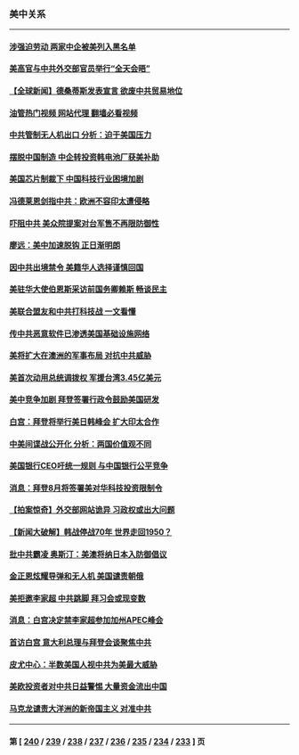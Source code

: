 ### 美中关系
---
#### [涉强迫劳动 两家中企被美列入黑名单](../../pages/nf1412576/n14045950.md?08020045) 
#### [美高官与中共外交部官员举行“全天会晤”](../../pages/nf1412576/n14045765.md?08020045) 
#### [【全球新闻】德桑蒂斯发表宣言 欲废中共贸易地位](../../pages/nf1412576/n14045755.md?08020045) 
#### [油管热门视频 网站代理 翻墙必看视频](http://138.2.39.72:81/youtube.html?epic-marker?08020045)
#### [中共管制无人机出口 分析：迫于美国压力](../../pages/nf1412576/n14045323.md?08020045) 
#### [摆脱中国制造 中企转投资韩电池厂获美补助](../../pages/nf1412576/n14045249.md?08020045) 
#### [美国芯片制裁下 中国科技行业困境加剧](../../pages/nf1412576/n14045306.md?08020045) 
#### [冯德莱恩剑指中共：欧洲不容印太遭侵略](../../pages/nf1412576/n14045295.md?08020045) 
#### [吓阻中共 美众院提案对台军售不再限防御性](../../pages/nf1412576/n14044868.md?08020045) 
#### [廖远：美中加速脱钩 正日渐明朗](../../pages/nf1412576/n14044938.md?08020045) 
#### [因中共出境禁令 美籍华人选择谨慎回国](../../pages/nf1412576/n14044647.md?08020045) 
#### [美驻华大使伯恩斯采访前国务卿赖斯 畅谈民主](../../pages/nf1412576/n14040084.md?08020045) 
#### [美联合盟友和中共打科技战 一文看懂](../../pages/nf1412576/n14041956.md?08020045) 
#### [传中共恶意软件已渗透美国基础设施网络](../../pages/nf1412576/n14044322.md?08020045) 
#### [美将扩大在澳洲的军事布局 对抗中共威胁](../../pages/nf1412576/n14044153.md?08020045) 
#### [美首次动用总统调拨权 军援台湾3.45亿美元](../../pages/nf1412576/n14043866.md?08020045) 
#### [美中竞争加剧 拜登签署行政令鼓励美国研发](../../pages/nf1412576/n14043855.md?08020045) 
#### [白宫：拜登将举行美日韩峰会 扩大印太合作](../../pages/nf1412576/n14043842.md?08020045) 
#### [中美间谍战公开化 分析：两国价值观不同](../../pages/nf1412576/n14043827.md?08020045) 
#### [美国银行CEO吁统一规则 与中国银行公平竞争](../../pages/nf1412576/n14043832.md?08020045) 
#### [消息：拜登8月将签署美对华科技投资限制令](../../pages/nf1412576/n14043834.md?08020045) 
#### [【拍案惊奇】外交部网站诡异 习政权或出大问题](../../pages/nf1412576/n14043816.md?08020045) 
#### [【新闻大破解】韩战停战70年 世界走回1950？](../../pages/nf1412576/n14043801.md?08020045) 
#### [批中共霸凌 奥斯汀：美澳将纳日本入防御倡议](../../pages/nf1412576/n14043812.md?08020045) 
#### [金正恩炫耀导弹和无人机 美国谴责朝俄](../../pages/nf1412576/n14043772.md?08020045) 
#### [美拒邀李家超 中共跳脚 拜习会或现变数](../../pages/nf1412576/n14043635.md?08020045) 
#### [消息：白宫决定禁李家超参加加州APEC峰会](../../pages/nf1412576/n14043467.md?08020045) 
#### [首访白宫 意大利总理与拜登会谈聚焦中共](../../pages/nf1412576/n14043168.md?08020045) 
#### [皮尤中心：半数美国人视中共为美最大威胁](../../pages/nf1412576/n14043108.md?08020045) 
#### [美欧投资者对中共日益警惕 大量资金流出中国](../../pages/nf1412576/n14043141.md?08020045) 
#### [马克龙谴责大洋洲的新帝国主义 对准中共](../../pages/nf1412576/n14043158.md?08020045) 

---
#### 第 [ [240](./240.md?08020045) / [239](./239.md?08020045) / [238](./238.md?08020045) / [237](./237.md?08020045) / [236](./236.md?08020045) / [235](./235.md?08020045) / [234](./234.md?08020045) / [233](./233.md?08020045) ] 页
